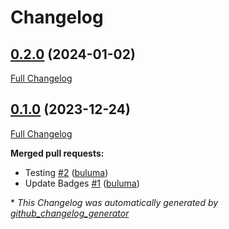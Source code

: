 # Changelog

## [0.2.0](https://github.com/buluma/ansible-role-bareos_fd/tree/0.2.0) (2024-01-02)

[Full Changelog](https://github.com/buluma/ansible-role-bareos_fd/compare/0.1.0...0.2.0)

## [0.1.0](https://github.com/buluma/ansible-role-bareos_fd/tree/0.1.0) (2023-12-24)

[Full Changelog](https://github.com/buluma/ansible-role-bareos_fd/compare/8a651a8926d4f44e107ec945fc96e8e1bb5879c2...0.1.0)

**Merged pull requests:**

- Testing [\#2](https://github.com/buluma/ansible-role-bareos_fd/pull/2) ([buluma](https://github.com/buluma))
- Update Badges [\#1](https://github.com/buluma/ansible-role-bareos_fd/pull/1) ([buluma](https://github.com/buluma))



\* *This Changelog was automatically generated by [github_changelog_generator](https://github.com/github-changelog-generator/github-changelog-generator)*
